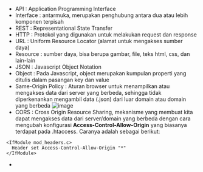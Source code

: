 * API : Application Programming Interface
* Interface : antarmuka, merupakan penghubung antara dua atau lebih komponen terpisah
* REST : Representational State Transfer
* HTTP : Protokol yang digunakan untuk melakukan request dan response
* URL : Uniform Resource Locator (alamat untuk mengakses sumber daya)
* Resource : sumber daya, bisa berupa gambar, file, teks html, css, dan lain-lain
* JSON : Javascript Object Notation
* Object : Pada Javascript, object merupakan kumpulan properti yang ditulis dalam pasangan key dan value
* Same-Origin Policy : Aturan browser untuk menampilkan atau mengakses data dari server yang berbeda, sehingga tidak diperkenankan mengambil data (.json) dari luar domain atau domain yang berbeda
![image](https://user-images.githubusercontent.com/54906064/185731781-f33a6cdc-2d62-4e09-bb12-6057a1716f5a.png)
* CORS : Cross Origin Resource Sharing, mekanisme yang membuat kita dapat mengakses data dari server/domain yang berbeda dengan cara mengubah konfigurasi **Access-Control-Allow-Origin** yang biasanya terdapat pada .htaccess. Caranya adalah sebagai berikut:
```
<IfModule mod_headers.c>
  Header set Access-Control-Allow-Origin "*"
</IfModule>
```
* 
